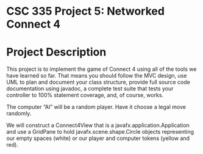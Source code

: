 
# CSC 335 Project 5: Networked Connect 4


Project Description
===================

This project is to implement the game of Connect 4 using all of the tools we 
have learned so far. That means you should follow the MVC design, use UML to
plan and document your class structure, provide full source code documentation
using javadoc, a complete test suite that tests your controller to 100% 
statement coverage, and, of course, works.

The computer “AI” will be a random player. Have it choose a legal move 
randomly.

We will construct a Connect4View that is a javafx.application.Application and
use a GridPane to hold javafx.scene.shape.Circle objects representing our empty
spaces (white) or our player and computer tokens (yellow and red).
